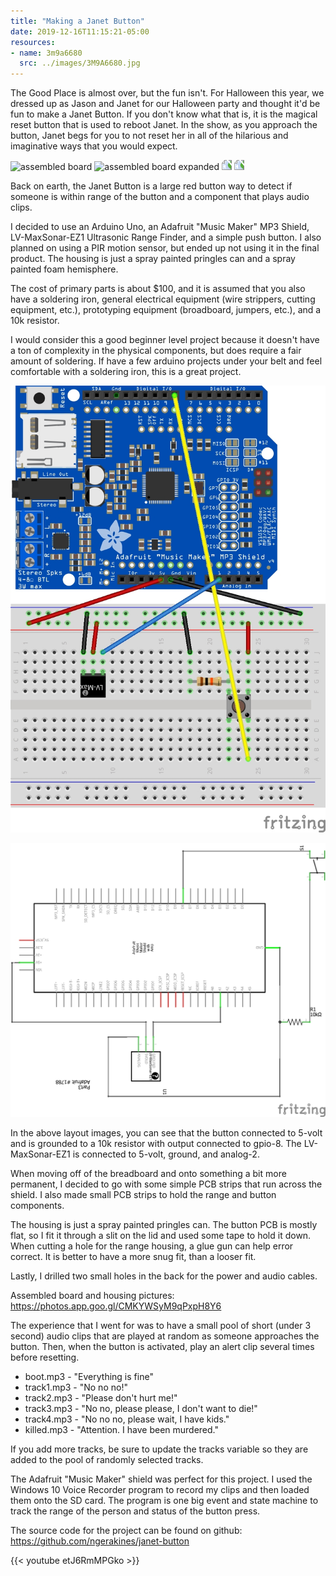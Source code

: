 ```yaml
---
title: "Making a Janet Button"
date: 2019-12-16T11:15:21-05:00
resources:
- name: 3m9a6680
  src: ../images/3M9A6680.jpg
---
```


The Good Place is almost over, but the fun isn't. For Halloween this year, we dressed up as Jason and Janet for our Halloween party and thought it'd be fun to make a Janet Button. If you don't know what that is, it is the magical reset button that is used to reboot Janet. In the show, as you approach the button, Janet begs for you to not reset her in all of the hilarious and imaginative ways that you would expect.

![assembled board](https://ngerakines.me/images/3M9A6680_thumbnail.JPG)
![assembled board expanded](https://ngerakines.me/images/3M9A6681_thumbnail.JPG)
<img src="https://ngerakines.me/images/3M9A6685_thumbnail.JPG" style="transform: rotate(270deg);">
<img src="https://ngerakines.me/images/3M9A6686_thumbnail.JPG" style="transform: rotate(270deg);">

Back on earth, the Janet Button is a large red button way to detect if someone is within range of the button and a component that plays audio clips.

I decided to use an Arduino Uno, an Adafruit "Music Maker" MP3 Shield, LV-MaxSonar-EZ1 Ultrasonic Range Finder, and a simple push button. I also planned on using a PIR motion sensor, but ended up not using it in the final product. The housing is just a spray painted pringles can and a spray painted foam hemisphere.

The cost of primary parts is about $100, and it is assumed that you also have a soldering iron, general electrical equipment (wire strippers, cutting equipment, etc.), prototyping equipment (broadboard, jumpers, etc.), and a 10k resistor.

I would consider this a good beginner level project because it doesn't have a ton of complexity in the physical components, but does require a fair amount of soldering. If have a few arduino projects under your belt and feel comfortable with a soldering iron, this is a great project.

![janet-button-breadboard](https://raw.githubusercontent.com/ngerakines/janet-button/master/janet-button-bb.jpg)

![janet-button-schematic](https://raw.githubusercontent.com/ngerakines/janet-button/master/janet-button-schematic.jpg)

In the above layout images, you can see that the button connected to 5-volt and is grounded to a 10k resistor with output connected to gpio-8. The LV-MaxSonar-EZ1 is connected to 5-volt, ground, and analog-2.


When moving off of the breadboard and onto something a bit more permanent, I decided to go with some simple PCB strips that run across the shield. I also made small PCB strips to hold the range and button components.

The housing is just a spray painted pringles can. The button PCB is mostly flat, so I fit it through a slit on the lid and used some tape to hold it down. When cutting a hole for the range housing, a glue gun can help error correct. It is better to have a more snug fit, than a looser fit.

Lastly, I drilled two small holes in the back for the power and audio cables.

Assembled board and housing pictures: https://photos.app.goo.gl/CMKYWSyM9qPxpH8Y6

The experience that I went for was to have a small pool of short (under 3 second) audio clips that are played at random as someone approaches the button. Then, when the button is activated, play an alert clip several times before resetting.

* boot.mp3 - "Everything is fine"
* track1.mp3 - "No no no!"
* track2.mp3 - "Please don't hurt me!"
* track3.mp3 - "No no, please please, I don't want to die!"
* track4.mp3 - "No no no, please wait, I have kids."
* killed.mp3 - "Attention. I have been murdered."

If you add more tracks, be sure to update the tracks variable so they are added to the pool of randomly selected tracks.

The Adafruit "Music Maker" shield was perfect for this project. I used the Windows 10 Voice Recorder program to record my clips and then loaded them onto the SD card. The program is one big event and state machine to track the range of the person and status of the button press.

The source code for the project can be found on github: https://github.com/ngerakines/janet-button

{{< youtube etJ6RmMPGko >}}

